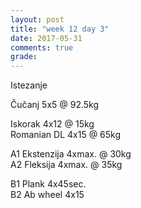 ```yaml
---
layout: post
title: "week 12 day 3"
date: 2017-05-31
comments: true
grade:
---
```


Istezanje

Čučanj 5x5 @ 92.5kg  

Iskorak 4x12 @ 15kg  
Romanian DL 4x15 @ 65kg  

A1 Ekstenzija 4xmax. @ 30kg  
A2 Fleksija 4xmax. @ 35kg  

B1 Plank 4x45sec.  
B2 Ab wheel 4x15   
